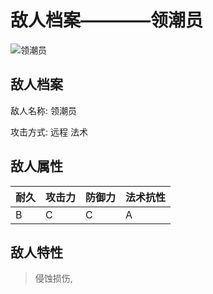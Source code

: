 # 敌人档案————领潮员

![领潮员](./eneIcons/领潮员.png)

## 敌人档案

敌人名称: 领潮员

攻击方式: 远程 法术

## 敌人属性

| 耐久      | 攻击力  | 防御力 | 法术抗性 |
|---------|------|-----|------|
| B | C | C | A |

## 敌人特性
> 侵蚀损伤,
